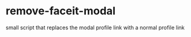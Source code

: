 # remove-faceit-modal

small script that replaces the modal profile link with a normal profile link

